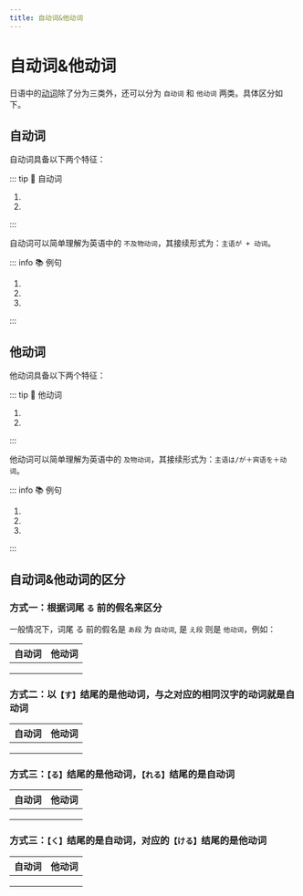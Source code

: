 ```yaml
---
title: 自动词&他动词
---
```


# 自动词&他动词

日语中的[动词](../verb.md)除了分为三类外，还可以分为 `自动词` 和 `他动词` 两类。具体区分如下。

## 自动词

自动词具备以下两个特征：

::: tip :bookmark: 自动词

1. <grammer-content sentence="动词**本身**能够**完整的**表达**主语或主题**的某种动作或者状态；" />
2. <grammer-content sentence="**没有宾语**，**不是人为**进行动作。描述**客观现象**。" />

:::

自动词可以简单理解为英语中的 `不及物动词`，其接续形式为：`主语が + 动词`。

::: info :books: 例句

1. <grammer-content id='1-5-2-0' sentence="[雨/あね]が[降/ふ]ります。" trans="下雨 (自然现象)。" />
2. <grammer-content id='1-5-2-1' sentence="[先生/せんせい]はたまに[怒/おこ]ります。" trans="老师非常生气。" />
3. <grammer-content id='1-5-2-2' sentence="[授業/じゅぎょう][中/ちゅう]に[携帯/けいたい][電話/でんわ]が[鳴/な]ります。" trans="上课的时候电话响了。" />

:::

## 他动词

他动词具备以下两个特征：

::: tip :bookmark: 他动词

1. <grammer-content sentence="需要**借助宾语**才能**完整表达主语**的某种**动作**；" />
2. <grammer-content sentence="主语用**は/が**提示，**宾语**和**他动词**之间一般用**【を】**连接。" />

:::

他动词可以简单理解为英语中的 `及物动词`，其接续形式为：`主语は/が＋宾语を＋动词`。

::: info :books: 例句

1. <grammer-content id='1-5-2-3' sentence="[李/り]さんはリンゴを[食/た]べました。" trans="小李吃了苹果。" />
2. <grammer-content id='1-5-2-4' sentence="[私/わたし]もよく[海外/かいがい]のニュースを[読/よ]みます。" trans="我也经常看海外的新闻。" />
3. <grammer-content id='1-5-2-5' sentence="[李/り]さんはこのアプリを[使/つか]います。" trans="小李用这个软件。" />

:::

## 自动词&他动词的区分

### 方式一：根据词尾 `る` 前的假名来区分

一般情况下，词尾 る 前的假名是 `あ段` 为 `自动词`, 是 `え段` 则是 `他动词`，例如：

| 自动词 | 他动词 |
| :-----------: | :-----------: |
| <grammer-content sentence="[始/はじ]**ま**る" />     | <grammer-content sentence="[始/はじ]**め**る" />      |
| <grammer-content sentence="[温/あたた]**ま**る" />     | <grammer-content sentence="[温/あたた]**め**る" />      |
| <grammer-content sentence="[開/はだ]**か**る" />     | <grammer-content sentence="[開/はだ]**け**る" />      |

### 方式二：以`【す】`结尾的是他动词，与之对应的相同汉字的动词就是自动词

| 自动词 | 他动词 |
| :-----------: | :-----------: |
| <grammer-content sentence="[消/き]える" />     | <grammer-content sentence="[消/け]**す**" />      |
| <grammer-content sentence="なくなる" />     | <grammer-content sentence="なく**す**" />      |
| <grammer-content sentence="なおる" />     | <grammer-content sentence="なお**す**" />      |

### 方式三：`【る】`结尾的是他动词，`【れる】`结尾的是自动词

| 自动词 | 他动词 |
| :-----------: | :-----------: |
| <grammer-content sentence="[切/き]**れる**" />     | <grammer-content sentence="[切/き]**る**" />      |
| <grammer-content sentence="[売/う]**れる**" />     | <grammer-content sentence="[売/う]**る**" />      |
| <grammer-content sentence="[折/お]**れる**" />     | <grammer-content sentence="[折/お]**る**" />      |

### 方式三：`【く】`结尾的是自动词，对应的`【ける】`结尾的是他动词

| 自动词 | 他动词 |
| :-----------: | :-----------: |
| <grammer-content sentence="[開/ひ]ら**く**" />     | <grammer-content sentence="[開/あ]**ける**" />      |
| <grammer-content sentence="つ**く**" />     | <grammer-content sentence="つ**ける**" />      |
| <grammer-content sentence="[続/つづ]**く**" />     | <grammer-content sentence="[続/つづ]**ける**" />      |
